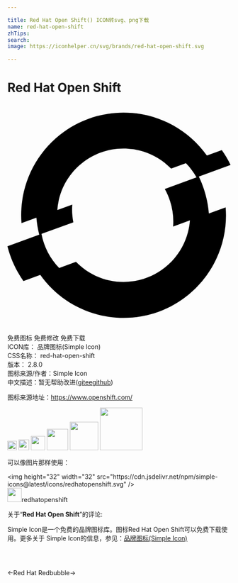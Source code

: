 ```yaml
---

title: Red Hat Open Shift() ICON转svg、png下载
name: red-hat-open-shift
zhTips: 
search: 
image: https://iconhelper.cn/svg/brands/red-hat-open-shift.svg

---
```


# Red Hat Open Shift  <small style="font-size: 60%;font-weight: 100"></small>

<div id="svg" class="svg-wrap">
<svg role="img" viewBox="0 0 24 24" xmlns="http://www.w3.org/2000/svg"><title>Red Hat Open Shift icon</title><path d="M21.665,11.812c-0.11-1.377-0.476-2.724-1.08-3.966L24,6.599c-0.268-0.556-0.585-1.092-0.943-1.595 l-1.601,0.583c-3.534-4.95-10.412-6.098-15.363-2.565c-3.144,2.244-4.883,5.972-4.582,9.823l1.604-0.584 c0.051,0.615,0.153,1.224,0.305,1.822L0,15.335c0.338,1.339,0.922,2.604,1.721,3.731l1.812-0.659 c3.526,4.95,10.398,6.106,15.349,2.58c1.555-1.107,2.796-2.6,3.599-4.332c0.802-1.715,1.144-3.61,0.991-5.497L21.665,11.812z M16.925,9.177c0.687,1.227,0.998,2.629,0.895,4.032l1.809-0.657c-0.063,0.856-0.282,1.694-0.646,2.471 c-1.67,3.584-5.928,5.138-9.514,3.472c-0.782-0.365-1.491-0.87-2.092-1.49l-1.813,0.66c-0.979-1.01-1.64-2.285-1.903-3.667 l3.426-1.242c-0.121-0.624-0.159-1.262-0.111-1.896H6.97l-1.604,0.583c0.294-3.932,3.72-6.881,7.652-6.587 c0.868,0.065,1.716,0.288,2.504,0.658V5.508c0.778,0.364,1.483,0.867,2.082,1.483l1.599-0.582c0.002,0.002,0.004,0.003,0.006,0.005 c0.441,0.454,0.82,0.965,1.128,1.518L16.925,9.177z"/></svg>
</div>
<detail full-name='red-hat-open-shift'></detail>

<div class="detail-page">
<p>
<span><span class="badge-success badge">免费图标</span> <span class="badge-success badge">免费修改</span>  <span class="badge-success badge">免费下载</span> </span>
<br/>
<span>
ICON库：
<span class="badge-secondary badge">品牌图标(Simple Icon)</span> 
</span>
<br/>
<span>
CSS名称：
<span class="badge-secondary badge">red-hat-open-shift</span> 
</span>

<br/>
<span>
版本：
<span class="badge-secondary badge">2.8.0</span> 
</span>
<br/>
<span>图标来源/作者：<span class="badge-light badge">Simple Icon</span></span> 
<br/>
<span class="zh-detail">中文描述：暂无<span class="help-link"><span>帮助改进</span>(<a href="https://gitee.com/liuwave/icon-helper/edit/master/json/brands/red-hat-open-shift.json" target="_blank" rel="noopener noreferrer">gitee</a><a href="https://github.com/liuwave/icon-helper/edit/master/json/brands/red-hat-open-shift.json" target="_blank" rel="noopener noreferrer">github</a></span>)</span><br/>
</p>
</div><div class="description description alert alert-light"><p>图标来源地址：<a href="https://www.openshift.com/" target="_blank" rel="noopener noreferrer">https://www.openshift.com/</a></p></div>
<div class="alert alert-dark">
<img height="21" width="21" src="https://cdn.jsdelivr.net/npm/simple-icons@latest/icons/redhatopenshift.svg" />
<img height="24" width="24" src="https://cdn.jsdelivr.net/npm/simple-icons@latest/icons/redhatopenshift.svg" />
<img height="32" width="32" src="https://cdn.jsdelivr.net/npm/simple-icons@latest/icons/redhatopenshift.svg" />
<img height="48" width="48" src="https://cdn.jsdelivr.net/npm/simple-icons@latest/icons/redhatopenshift.svg" />
<img height="64" width="64" src="https://cdn.jsdelivr.net/npm/simple-icons@latest/icons/redhatopenshift.svg" />
<img height="96" width="96" src="https://cdn.jsdelivr.net/npm/simple-icons@latest/icons/redhatopenshift.svg" />

</div>
<div>
  <p>可以像图片那样使用：    
  </p>
  <div class="alert alert-primary" style="font-size: 14px">
    &lt;img height="32" width="32" src="https://cdn.jsdelivr.net/npm/simple-icons@latest/icons/redhatopenshift.svg" /&gt;
    <copy-btn content='<img height="32" width="32" src="https://cdn.jsdelivr.net/npm/simple-icons@latest/icons/redhatopenshift.svg" />'></copy-btn>
  </div>
  <div class="alert alert-secondary">
    <img height="32" width="32" src="https://cdn.jsdelivr.net/npm/simple-icons@latest/icons/redhatopenshift.svg" />redhatopenshift
    <copy-btn content="redhatopenshift" btn-title="复制图标名称"></copy-btn>
  </div>
</div>
<div class="icon-detail__container">
<p>关于“<b>Red Hat Open Shift</b>”的评论:</p>
</div>
<Vssue title="关于“Red Hat Open Shift”的评论" />
<div><p>Simple Icon是一个免费的品牌图标库。图标Red Hat Open Shift可以免费下载使用。更多关于  Simple Icon的信息，参见：<a target="_blank" href="https://iconhelper.cn/brands.html">品牌图标(Simple Icon)</a>
</p></div>


<div style="padding:2rem 0 " class="page-nav"><p class="inner"><span class="prev">←<router-link to="/icon/red-hat.html">Red Hat</router-link></span> <span class="next"><router-link to="/icon/redbubble.html">Redbubble</router-link>→</span></p></div>
